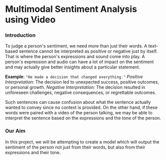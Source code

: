 # Multimodal Sentiment Analysis using Video

### Introduction

To judge a person's sentiment, we need more than just their words. A text-based sentence cannot be interpreted as positive or negative just by itself. That is where the person's expressions and sound come into play. A person's expression and audio can have a lot of impact on the sentiment and may actually give better insights about a particular statement. 

**Example**: `"He made a decision that changed everything."`
*Positive Interpretation:* The decision led to unexpected success, positive outcomes, or personal growth.
*Negative Interpretation:* The decision resulted in unforeseen challenges, negative consequences, or regrettable outcomes.

Such sentences can cause confusion about what the sentence actually wanted to convey since no context is provided. On the other hand, if these words were paired with a video of the person talking, we may be able to interpret the sentence based on the expressions and the tone of the person.

### Our Aim

In this project, we will be attempting to create a model which will output the sentiment of the person not just from their words, but also from their expressions and their tone.